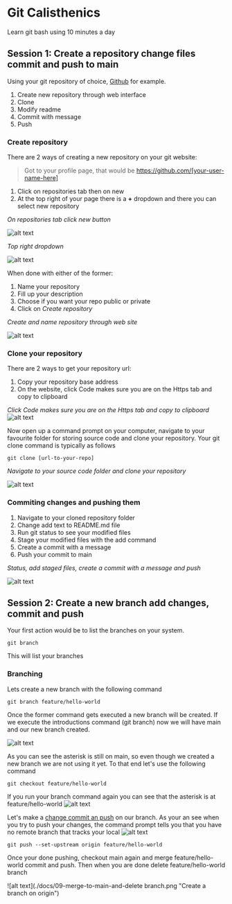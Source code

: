 # Git Calisthenics
Learn git bash using 10 minutes a day

## Session 1: Create a repository change files commit and push to main

Using your git repository of choice, [Github](https://github.com/) for example.
1. Create new repository through web interface
2. Clone
3. Modify readme 
4. Commit with message
5. Push

### Create repository

There are 2 ways of creating a new repository on your git website:
> Got to your profile page, that would be https://github.com/[your-user-name-here]

1. Click on repositories tab then on new
2. At the top right of your page there is a **+** dropdown and there you can select new repository

*On repositories tab click new button*

![alt text](./docs/00-Create-from-repositories-tab.PNG "Create from repository's tab")


*Top right dropdown*

![alt text](./docs/01-Create-repo-from-profile-dropdown.png "Create from add drop down beside profile")

When done with either of the former:

1. Name your repository
2. Fill up your description
3. Choose if you want your repo public or private
4. Click on *Create repository*


*Create and name repository through web site*


![alt text](./docs/02-Create_and_name_your_repository.png "Create and name repository")

### Clone your repository

There are 2 ways to get your repository url:
1. Copy your repository base address
2. On the website, click Code makes sure you are on the Https tab and copy to clipboard

*Click Code makes sure you are on the Https tab and copy to clipboard*
![alt text](./docs/03-Get_repositories_url.png "Get repository url")

Now open up a command prompt on your computer, navigate to your favourite folder for storing source code and clone your repository. Your git clone command is typically
as follows

```
git clone [url-to-your-repo]
```

*Navigate to your source code folder and clone your repository*

![alt text](./docs/04-Clone_repository.png "Clone your repository")

### Commiting changes and pushing them

1. Navigate to your cloned repository folder
2. Change add text to README.md file
3. Run git status to see your modified files
4. Stage your modified files with the add command
5. Create a commit with a message
6. Push your commit to main

*Status, add staged files, create a commit with a message and push*

![alt text](./docs/05-git%20staus_commit_push.PNG "Status, stage, commit with message and push")

## Session 2: Create a new branch add changes, commit and push

Your first action would be to list the branches on your system.
```
git branch
``` 
This will list your branches

### Branching

Lets create a new branch with the following command
```
git branch feature/hello-world
```

Once the former command gets executed a new branch will be created. If we execute the introductions command (git branch) now we will have main and our new branch created.

![alt text](./docs/06-create_branch.png "Create a branch")

As you can see the asterisk is still on main, so even though we created a new branch we are not using it yet. To that end let's use the following command

```
git checkout feature/hello-world
```
If you run your branch command again you can see that the asterisk is at feature/hello-world
![alt text](./docs/07-checkout_branch.png "Create a branch")

Let's make a [change commit an push](#commiting-changes-and-pushing-them) on our branch. As your an see when you try to push your changes, the command prompt tells you that you have no remote branch that tracks your local
![alt text](./docs/08-set-upstream.png "Create a branch on origin")
```
git push --set-upstream origin feature/hello-world
```

Once your done pushing, checkout main again and merge feature/hello-world commit and push. Then when you are done delete feature/hello-world branch

![alt text](./docs/09-merge-to-main-and-delete branch.png "Create a branch on origin")